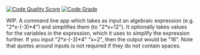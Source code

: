 [![Code Quality Score](https://api.codiga.io/project/34979/score/svg)](https://app.codiga.io/project/34979/dashboard)
[![Code Grade](https://api.codiga.io/project/34979/status/svg)](https://app.codiga.io/project/34979/dashboard)

WIP.
A command line app which takes as input an algebraic expression (e.g. "2\*x-(-3)\*4") and simplifies them (to "2\*x+12").
It optionally takes values for the variables in the expression, which it uses to simplify the expression further.
If you input "2\*x-(-3)*4" "x=2", then the output would be "16".
Note that quotes around inputs is not required if they do not contain spaces.
